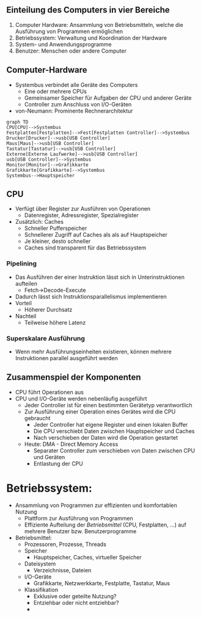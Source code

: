 
## Einteilung des Computers in vier Bereiche
1. Computer Hardware: Ansammlung von Betriebsmitteln, welche die Ausführung von Programmen ermöglichen
2. Betriebssystem: Verwaltung und Koordination der Hardware
3. System- und Anwendungsprogramme
4. Benutzer: Menschen oder andere Computer

## Computer-Hardware
- Systembus verbindet alle Geräte des Computers
   - Eine oder mehrere CPUs
   - Gemeinsamer Speicher für Aufgaben der CPU und anderer Geräte
   - Controller zum Anschluss von I/O-Geräten
- von-Neumann: Prominente Rechnerarchitektur

```mermaid
graph TD
CPU[CPU]-->Systembus
Festplatten[Festplatten]-->Fest[Festplatten Controller]-->Systembus
Drucker[Drucker]-->usb[USB Controller]
Maus[Maus]-->usb[USB Controller]
Tastatur[Tastatur]-->usb[USB Controller]
Externe[Externe Laufwerke]-->usb[USB Controller]
usb[USB Controller]-->Systembus
Monitor[Monitor]-->Grafikkarte
Grafikkarte[Grafikkarte]-->Systembus
Systembus-->Hauptspeicher
```
## CPU
- Verfügt über Register zur Ausführen von Operationen
  - Datenregister, Adressregister, Spezialregister
- Zusätzlich: Caches
  - Schneller Pufferspeicher
  - Schnellerer Zugriff auf Caches als als auf Hauptspeicher
  - Je kleiner, desto schneller
  - Caches sind transparent für das Betriebssystem

### Pipelining
-  Das Ausführen der einer Instruktion lässt sich in Unterinstruktionen aufteilen
   -  Fetch->Decode-Execute
- Dadurch lässt sich Instruktionsparallelismus implementieren
- Vorteil
  - Höherer Durchsatz
- Nachteil
  - Teilweise höhere Latenz

### Superskalare Ausführung
- Wenn mehr Ausführungseinheiten existieren, können mehrere Instruktionen parallel ausgeführt werden

## Zusammenspiel der Komponenten
- CPU führt Operationen aus
- CPU und I/O-Geräte werden nebenläufig ausgeführt
  - Jeder Controller ist für einen bestimmten Gerätetyp verantwortlich
  - Zur Ausführung einer Operation eines Gerätes wird die CPU gebraucht
    - Jeder Controller hat eigene Register und einen lokalen Buffer
    - Die CPU verschiebt Daten zwischen Hauptspeicher und Caches
    - Nach verschieben der Daten wird die Operation gestartet
  - Heute: DMA - Direct Memory Access
    - Separater Controller zum verschieben von Daten zwischen CPU und Geräten
    - Entlastung der CPU

# Betriebssystem:
- Ansammlung von Programmen zur effizienten und komfortablen Nutzung
  - Plattform zur Ausführung von Programmen
  - Effiziente Aufteilung der _Betriebsmittel_ (CPU, Festplatten, ...) auf mehrere Benutzer bzw. Benutzerprogramme
- Betriebsmittel:
  - Prozessoren, Prozesse, Threads
  - Speicher
    - Hauptspeicher, Caches, virtueller Speicher
  - Dateisystem
    - Verzeichnisse, Dateien
  - I/O-Geräte
    - Grafikkarte, Netzwerkkarte, Festplatte, Tastatur, Maus
  - Klassifikation
    - Exklusive oder geteilte Nutzung?
    - Entziehbar oder nicht entziehbar?
    - 
